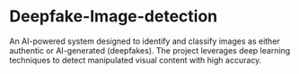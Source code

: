 # Deepfake-Image-detection
An AI-powered system designed to identify and classify images as either authentic or AI-generated (deepfakes). The project leverages deep learning techniques to detect manipulated visual content with high accuracy.
